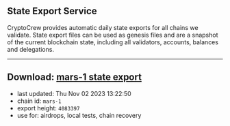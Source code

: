 ## State Export Service
CryptoCrew provides automatic daily state exports for all chains we validate. State export files can be used as genesis files and are a snapshot of the current blockchain state, including all validators, accounts, balances and delegations.

---
**Download: [mars-1 state export](https://dl.ccvalidators.com/SERVICE/mars/mars-1_export_4083397.json)**
---

- last updated: Thu Nov 02 2023 13:22:50
- chain id: `mars-1`
- export height: `4083397`
- use for: airdrops, local tests, chain recovery
